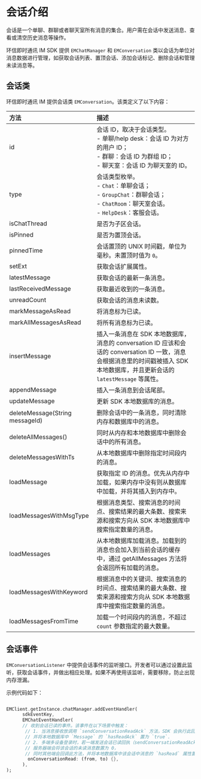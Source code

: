 
# 会话介绍

<Toc />

会话是一个单聊、群聊或者聊天室所有消息的集合。用户需在会话中发送消息、查看或清空历史消息等操作。

环信即时通讯 IM SDK 提供 `EMChatManager` 和 `EMConversation` 类以会话为单位对消息数据进行管理，如获取会话列表、置顶会话、添加会话标记、删除会话和管理未读消息等。

## 会话类

环信即时通讯 IM 提供会话类 `EMConversation`。该类定义了以下内容：

| 方法  | 描述         |
| :--------- | :------- |
| id      | 会话 ID，取决于会话类型。<br/> - 单聊/help desk：会话 ID 为对方的用户 ID；<br/> - 群聊：会话 ID 为群组 ID；<br/> - 聊天室：会话 ID 为聊天室的 ID。|
| type | 会话类型枚举。<br/> - `Chat`：单聊会话；<br/> - `GroupChat`：群聊会话；<br/> - `ChatRoom`：聊天室会话。 <br/> - `HelpDesk`：客服会话。    |
| isChatThread      | 是否为子区会话。        |
| isPinned     | 是否为置顶会话。       |
| pinnedTime  | 会话置顶的 UNIX 时间戳，单位为毫秒。未置顶时值为 `0`。   |
| setExt  | 获取会话扩展属性。    |
| latestMessage  | 获取会话的最新一条消息。    |
| lastReceivedMessage  | 获取最近收到的一条消息。    |
| unreadCount  | 获取会话的消息未读数。     |
| markMessageAsRead  | 将消息标为已读。    |
| markAllMessagesAsRead  | 将所有消息标为已读。    |
| insertMessage  | 插入一条消息在 SDK 本地数据库，消息的 conversation ID 应该和会话的 conversation ID 一致，消息会根据消息里的时间戳被插入 SDK 本地数据库，并且更新会话的 `latestMessage` 等属性。    |
| appendMessage  | 插入一条消息到会话尾部。    |
| updateMessage  | 更新 SDK 本地数据库的消息。    |
| deleteMessage(String messageId)  | 删除会话中的一条消息，同时清除内存和数据库中的消息。    |
| deleteAllMessages()  | 同时从内存和本地数据库中删除会话中的所有消息。     |
| deleteMessagesWithTs  | 从本地数据库中删除指定时间段内的消息。    |
| loadMessage  | 获取指定 ID 的消息。优先从内存中加载，如果内存中没有则从数据库中加载，并将其插入到内存中。     |
| loadMessagesWithMsgType  | 根据消息类型、搜索消息的时间点、搜索结果的最大条数、搜索来源和搜索方向从 SDK 本地数据库中搜索指定数量的消息。    |
| loadMessages  | 从本地数据库加载消息。加载到的消息也会加入到当前会话的缓存中，通过 getAllMessages 方法将会返回所有加载的消息。|
| loadMessagesWithKeyword  | 根据消息中的关键词、搜索消息的时间点、搜索结果的最大条数、搜索来源和搜索方向从 SDK 本地数据库中搜索指定数量的消息。     |
| loadMessagesFromTime  | 加载一个时间段内的消息，不超过 `count` 参数指定的最大数量。    |

## 会话事件

`EMConversationListener` 中提供会话事件的监听接口。开发者可以通过设置此监听，获取会话事件，并做出相应处理。如果不再使用该监听，需要移除，防止出现内存泄漏。

示例代码如下：

```dart

EMClient.getInstance.chatManager.addEventHandler(
      sdkEventKey,
      EMChatEventHandler(
      // 收到会话已读的事件。该事件在以下场景中触发：
       // 1. 当消息接收放调用 `sendConversationReadAck` 方法，SDK 会执行此回调，
       // 并将本地数据库中 `Message` 的 `hasReadAck` 置为 `true`.
       // 2. 多端多设备登录时，若一端发送会话已读回执（sendConversationReadAck），
       // 服务器端会将该会话的未读消息数置为 0，
       // 同时其他端会回调此方法，并将本地数据库中该会话中消息的 `hasRead` 属性置为 `true`。
        onConversationRead: (from, to) {}, 
      ),
);

```






